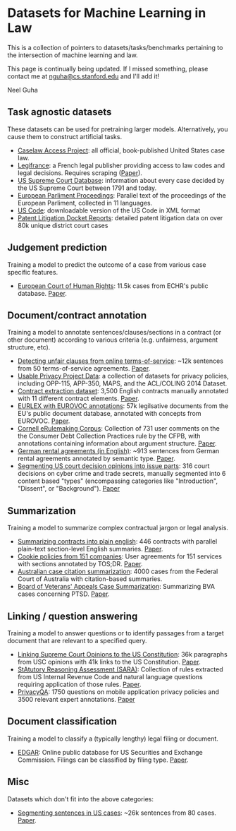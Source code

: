 # Datasets for Machine Learning in Law
This is a collection of pointers to datasets/tasks/benchmarks pertaining to the intersection of machine learning and law. 

This page is continually being updated. If I missed something, please contact me at nguha@cs.stanford.edu and I'll add it! 

Neel Guha


## Task agnostic datasets 
These datasets can be used for pretraining larger models. Alternatively, you cause them to construct artificial tasks. 

- [Caselaw Access Project](https://case.law/): all official, book-published United States case law.
- [Legifrance](https://www.legifrance.gouv.fr/): a French legal publisher providing access to law codes and legal decisions. Requires scraping ([Paper](http://ceur-ws.org/Vol-2645/paper2.pdf)). 
- [US Supreme Court Database](http://scdb.wustl.edu/): information about every case decided by the US Supreme Court between 1791 and today.
- [European Parliment Proceedings](https://www.statmt.org/europarl/): Parallel text of the proceedings of the European Parliment, collected in 11 languages. 
- [US Code](https://uscode.house.gov/download/download.shtml): downloadable version of the US Code in XML format
- [Patent Litigation Docket Reports](https://www.uspto.gov/learning-and-resources/electronic-data-products/patent-litigation-docket-reports-data): detailed patent litigation data on over 80k unique district court cases



## Judgement prediction
Training a model to predict the outcome of a case from various case specific features. 
- [European Court of Human Rights](https://archive.org/details/ECHR-ACL2019): 11.5k cases from ECHR's public database. [Paper](https://www.aclweb.org/anthology/P19-1424/).

## Document/contract annotation
Training a model to annotate sentences/clauses/sections in a contract (or other document) according to various criteria (e.g. unfairness, argument structure, etc).

- [Detecting unfair clauses from online terms-of-service](http://155.185.228.137/claudette/ToS.zip): ~12k sentences from 50 terms-of-service agreements. [Paper](https://arxiv.org/pdf/1805.01217.pdf).
- [Usable Privacy Project Data](https://usableprivacy.org/data): a collection of datasets for privacy policies, including OPP-115, APP-350, MAPS, and the ACL/COLING 2014 Dataset.
- [Contract extraction dataset](http://nlp.cs.aueb.gr/software_and_datasets/CONTRACTS_ICAIL2017/index.html): 3,500 English contracts manually annotated with 11 different contract elements. [Paper](http://nlp.cs.aueb.gr/pubs/icail2017.pdf).
- [EURLEX with EUROVOC annotations](http://nlp.cs.aueb.gr/software_and_datasets/EURLEX57K/index.html): 57k legilsative documents from the EU's public document database, annotated with concepts from EUROVOC. [Paper](https://www.aclweb.org/anthology/W19-2209/).
- [Cornell eRulemaking Corpus](https://facultystaff.richmond.edu/~jpark/data/jpark_lrec18.zip): Collection of 731 user comments on the the Consumer Debt Collection Practices rule by the CFPB, with annotations containing information about argument structure. [Paper](https://facultystaff.richmond.edu/~jpark/papers/jpark_lrec18.pdf).
- [German rental agreements (in English)](https://github.com/sebischair/Legal-Sentence-Classification-Datasets-and-Models): ~913 sentences from German rental agreements annotated by semantic type. [Paper](https://www.researchgate.net/publication/332171940_Classifying_Semantic_Types_of_Legal_Sentences_Portability_of_Machine_Learning_Models).
- [Segmenting US court decision opinions into issue parts](https://github.com/jsavelka/us-dec-func-iss-sgm/blob/master/trade_secret_cases.json): 316 court decisions on cyber crime and trade secrets, manually segmented into 6 content based "types" (encompassing categories like "Introduction", "Dissent", or "Background"). [Paper](http://ebooks.iospress.nl/volumearticle/50840)


## Summarization 
Training a model to summarize complex contractual jargon or legal analysis.
- [Summarizing contracts into plain english](https://github.com/lauramanor/legal_summarization): 446 contracts with parallel plain-text section-level English summaries. [Paper](https://www.aclweb.org/anthology/W19-2201/).
- [Cookie policies from 151 companies](https://github.com/senjed/Summarization-of-Privacy-Policies): User agreements for 151 services with sections annotated by TOS;DR. [Paper](http://ceur-ws.org/Vol-2645/paper3.pdf).
- [Australian case citation summarization](https://archive.ics.uci.edu/ml/datasets/Legal+Case+Reports): 4000 cases from the Federal Court of Australia with citation-based summaries. 
- [Board of Veterans' Appeals Case Summarization](https://github.com/luimagroup/bva-summarization): Summarizing BVA cases concerning PTSD. [Paper](https://dl.acm.org/doi/10.1145/3322640.3326728).

## Linking / question answering
Training a model to answer questions or to identify passages from a target document that are relevant to a specified query. 
- [Linking Supreme Court Opinions to the US Constitution](https://github.com/mayhewsw/legal-linking): 36k paragraphs from USC opinions with 41k links to the US Constitution. [Paper](https://www.aclweb.org/anthology/W19-2205.pdf).
- [StAtutory Reasoning Assessment (SARA)](https://nlp.jhu.edu/law/): Collection of rules extracted from US Internal Revenue Code and natural language questions requiring application of those rules. [Paper](http://ceur-ws.org/Vol-2645/paper5.pdf).
- [PrivacyQA](https://github.com/AbhilashaRavichander/PrivacyQA_EMNLP): 1750 questions on mobile application privacy policies and 3500 relevant expert annotations. [Paper](https://arxiv.org/abs/1911.00841)

## Document classification 
Training a model to classify a (typically lengthy) legal filing or document. 
- [EDGAR](https://www.sec.gov/edgar/searchedgar/accessing-edgar-data.htm): Online public database for US Securities and Exchange Commission. Filings can be classified by filing type. [Paper](https://arxiv.org/abs/1912.06905).


## Misc
Datasets which don't fit into the above categories:
- [Segmenting sentences in US cases](https://github.com/jsavelka/sbd_adjudicatory_dec): ~26k sentences from 80 cases. [Paper](https://www.atala.org/sites/default/files/2-%20TAL-58-2-sbd-adjudicatory-decisions.pdf).




 
